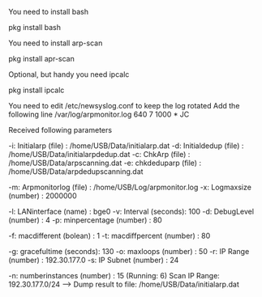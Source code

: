 You need to install bash

pkg install bash

You need to install arp-scan

pkg install apr-scan

Optional, but handy you need ipcalc

pkg install ipcalc

You need to edit /etc/newsyslog.conf to keep the log rotated
Add the following line
/var/log/arpmonitor.log                 640  7     1000 *     JC


 Received following parameters

 -i: Initialarp       (file)   : /home/USB/Data/initialarp.dat
 -d: Initialdedup     (file)   : /home/USB/Data/initialarpdedup.dat
 -c: ChkArp           (file)   : /home/USB/Data/arpscanning.dat
 -e: chkdeduparp      (file)   : /home/USB/Data/arpdedupscanning.dat

 -m: Arpmonitorlog    (file)   : /home/USB/Log/arpmonitor.log
 -x: Logmaxsize       (number) : 2000000

 -l: LANinterface     (name)   : bge0
 -v: Interval         (seconds): 100
 -d: DebugLevel       (number) : 4
 -p: minpercentage    (number) : 80

 -f: macdifferent     (bolean) : 1
 -t: macdiffpercent   (number) : 80

 -g: gracefultime     (seconds): 130
 -o: maxloops         (number) : 50
 -r: IP Range         (number) : 192.30.177.0
 -s: IP Subnet        (number) : 24

 -n: numberinstances  (number) : 15  (Running:        6)
Scan IP Range: 192.30.177.0/24 --> Dump result to file: /home/USB/Data/initialarp.dat
